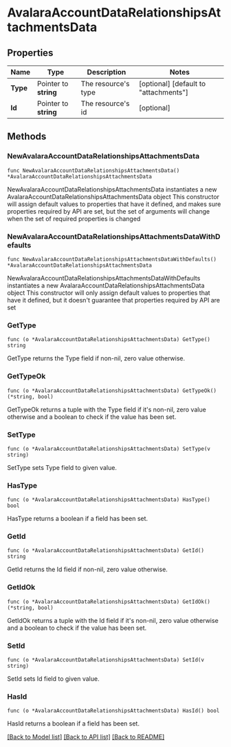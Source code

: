 # AvalaraAccountDataRelationshipsAttachmentsData

## Properties

Name | Type | Description | Notes
------------ | ------------- | ------------- | -------------
**Type** | Pointer to **string** | The resource&#39;s type | [optional] [default to "attachments"]
**Id** | Pointer to **string** | The resource&#39;s id | [optional] 

## Methods

### NewAvalaraAccountDataRelationshipsAttachmentsData

`func NewAvalaraAccountDataRelationshipsAttachmentsData() *AvalaraAccountDataRelationshipsAttachmentsData`

NewAvalaraAccountDataRelationshipsAttachmentsData instantiates a new AvalaraAccountDataRelationshipsAttachmentsData object
This constructor will assign default values to properties that have it defined,
and makes sure properties required by API are set, but the set of arguments
will change when the set of required properties is changed

### NewAvalaraAccountDataRelationshipsAttachmentsDataWithDefaults

`func NewAvalaraAccountDataRelationshipsAttachmentsDataWithDefaults() *AvalaraAccountDataRelationshipsAttachmentsData`

NewAvalaraAccountDataRelationshipsAttachmentsDataWithDefaults instantiates a new AvalaraAccountDataRelationshipsAttachmentsData object
This constructor will only assign default values to properties that have it defined,
but it doesn't guarantee that properties required by API are set

### GetType

`func (o *AvalaraAccountDataRelationshipsAttachmentsData) GetType() string`

GetType returns the Type field if non-nil, zero value otherwise.

### GetTypeOk

`func (o *AvalaraAccountDataRelationshipsAttachmentsData) GetTypeOk() (*string, bool)`

GetTypeOk returns a tuple with the Type field if it's non-nil, zero value otherwise
and a boolean to check if the value has been set.

### SetType

`func (o *AvalaraAccountDataRelationshipsAttachmentsData) SetType(v string)`

SetType sets Type field to given value.

### HasType

`func (o *AvalaraAccountDataRelationshipsAttachmentsData) HasType() bool`

HasType returns a boolean if a field has been set.

### GetId

`func (o *AvalaraAccountDataRelationshipsAttachmentsData) GetId() string`

GetId returns the Id field if non-nil, zero value otherwise.

### GetIdOk

`func (o *AvalaraAccountDataRelationshipsAttachmentsData) GetIdOk() (*string, bool)`

GetIdOk returns a tuple with the Id field if it's non-nil, zero value otherwise
and a boolean to check if the value has been set.

### SetId

`func (o *AvalaraAccountDataRelationshipsAttachmentsData) SetId(v string)`

SetId sets Id field to given value.

### HasId

`func (o *AvalaraAccountDataRelationshipsAttachmentsData) HasId() bool`

HasId returns a boolean if a field has been set.


[[Back to Model list]](../README.md#documentation-for-models) [[Back to API list]](../README.md#documentation-for-api-endpoints) [[Back to README]](../README.md)


